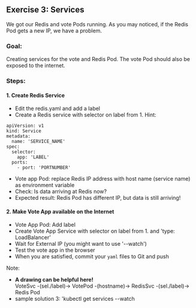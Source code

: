 ## Exercise 3: Services

We got our Redis and vote Pods running. As you may noticed, if the Redis Pod gets a new IP, we have a problem. 

### Goal:

Creating services for the vote and Redis Pod. The vote Pod should also be exposed to the internet.

### Steps:

#### **1. Create Redis Service**

* Edit the redis.yaml and add a label
* Create a Redis service with selector on label from 1.
   Hint:
```
apiVersion: v1
kind: Service
metadata:
  name: 'SERVICE_NAME'
spec:
  selector:
    app: 'LABEL'
  ports:
    - port: 'PORTNUMBER'
```
* Vote app Pod: replace Redis IP address with host name (service name) as environment variable
* Check: Is data arriving at Redis now?
* Expected result: Redis Pod has different IP, but data is still arriving!



#### **2. Make Vote App available on the Internet**

* Vote App Pod: Add label
* Create Vote App Service with selector on label from 1. and 'type: LoadBalancer'
* Wait for External IP (you might want to use '--watch')
* Test the vote app in the browser 
* <i class='fas fa-code-branch'></i> When you are satisfied, commit your `yaml` files to Git and push

Note: 
* **A drawing can be helpful here!**  
  VoteSvc -(sel./label)-> VotePod -(hostname)-> RedisSvc -(sel./label)-> Redis Pod
* sample solution 3: 'kubectl get services --watch